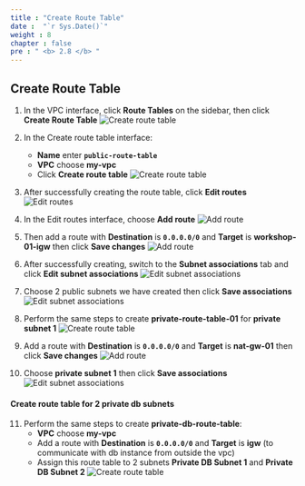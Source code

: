 ```yaml
---
title : "Create Route Table"
date :  "`r Sys.Date()`" 
weight : 8
chapter : false
pre : " <b> 2.8 </b> "
---
```


## Create Route Table

1. In the VPC interface, click **Route Tables** on the sidebar, then click **Create Route Table**
![Create route table](/images/2-8/01.png?width=50pc)

2. In the Create route table interface:
    - **Name** enter **`public-route-table`**
    - **VPC** choose **my-vpc**
    - Click **Create route table**
![Create route table](/images/2-8/02.png?width=50pc)

3. After successfully creating the route table, click **Edit routes**
![Edit routes](/images/2-8/03.png?width=50pc)

4. In the Edit routes interface, choose **Add route**
![Add route](/images/2-8/04.png?width=50pc)

5. Then add a route with **Destination** is **`0.0.0.0/0`** and **Target** is **workshop-01-igw** then click **Save changes**
![Add route](/images/2-8/05.png?width=50pc)

6. After successfully creating, switch to the **Subnet associations** tab and click **Edit subnet associations**
![Edit subnet associations](/images/2-8/06.png?width=50pc)

7. Choose 2 public subnets we have created then click **Save associations**
![Edit subnet associations](/images/2-8/07.png?width=50pc)

8. Perform the same steps to create **private-route-table-01** for **private subnet 1**
![Create route table](/images/2-8/08.png?width=50pc)

9. Add a route with **Destination** is **`0.0.0.0/0`** and **Target** is **nat-gw-01** then click **Save changes**
![Add route](/images/2-8/09.png?width=50pc)

10. Choose **private subnet 1** then click **Save associations**
![Edit subnet associations](/images/2-8/10.png?width=50pc)

#### Create route table for 2 private db subnets
11. Perform the same steps to create **private-db-route-table**:
    - **VPC** choose **my-vpc**
    - Add a route with **Destination** is **`0.0.0.0/0`** and **Target** is **igw** (to communicate with db instance from outside the vpc)
    - Assign this route table to 2 subnets **Private DB Subnet 1** and **Private DB Subnet 2**
![Create route table](/images/2-8/11.png?width=50pc)

